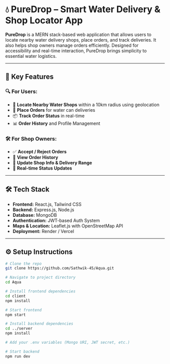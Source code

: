# 💧 PureDrop – Smart Water Delivery & Shop Locator App

**PureDrop** is a MERN stack-based web application that allows users to locate nearby water delivery shops, place orders, and track deliveries. It also helps shop owners manage orders efficiently. Designed for accessibility and real-time interaction, PureDrop brings simplicity to essential water logistics.

---

## 🌟 Key Features

### 🔍 For Users:
- 📍 **Locate Nearby Water Shops** within a 10km radius using geolocation
- 🛒 **Place Orders** for water can deliveries
- 📦 **Track Order Status** in real-time
- 📊 **Order History** and Profile Management

### 🛠️ For Shop Owners:
- ✅ **Accept / Reject Orders**
- 🧾 **View Order History**
- 📍 **Update Shop Info & Delivery Range**
- 🚚 **Real-time Status Updates**

---

## 🛠 Tech Stack

- **Frontend:** React.js, Tailwind CSS
- **Backend:** Express.js, Node.js
- **Database:** MongoDB
- **Authentication:** JWT-based Auth System
- **Maps & Location:** Leaflet.js with OpenStreetMap API
- **Deployment:** Render / Vercel

---

## ⚙️ Setup Instructions

```bash
# Clone the repo
git clone https://github.com/Sathwik-45/Aqua.git

# Navigate to project directory
cd Aqua

# Install frontend dependencies
cd client
npm install

# Start frontend
npm start

# Install backend dependencies
cd ../server
npm install

# Add your .env variables (Mongo URI, JWT secret, etc.)

# Start backend
npm run dev
